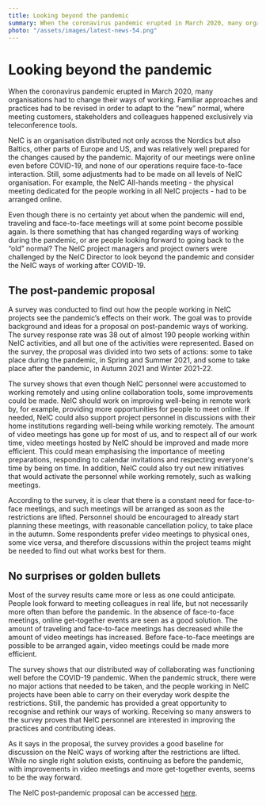 ```yaml
---
title: Looking beyond the pandemic
summary: When the coronavirus pandemic erupted in March 2020, many organisations - NeIC included - had to change their ways of working. The NeIC Director challenged NeIC project managers and project owners to look beyond the pandemic and consider the NeIC ways of working after COVID-19. 
photo: "/assets/images/latest-news-54.png"
---
```


Looking beyond the pandemic
===========================

When the coronavirus pandemic erupted in March 2020, many organisations had to change their ways of working. Familiar approaches and practices had to be revised in order to adapt to the “new” normal, where meeting customers, stakeholders and colleagues happened exclusively via teleconference tools. 

NeIC is an organisation distributed not only across the Nordics but also Baltics, other parts of Europe and US,  and was relatively well prepared for the changes caused by the pandemic. Majority of our meetings were online even before COVID-19, and none of our operations require face-to-face interaction. Still, some adjustments had to be made on all levels of NeIC organisation. For example, the NeIC All-hands meeting - the physical meeting dedicated for the people working in all NeIC projects - had to be arranged online.

Even though there is no certainty yet about when the pandemic will end, traveling and face-to-face meetings will at some point become possible again. Is there something that has changed regarding ways of working during the pandemic, or are people looking forward to going back to the “old” normal? The NeIC project managers and project owners were challenged by the NeIC Director to look beyond the pandemic and consider the NeIC ways of working after COVID-19. 

## The post-pandemic proposal

A survey was conducted to find out how the people working in NeIC projects see the pandemic’s effects on their work. The goal was to provide background and ideas for a proposal on post-pandemic ways of working. The survey response rate was 38 out of almost 190 people working within NeIC activities, and all but one of the activities were represented. Based on the survey, the proposal was divided into two sets of actions: some to take place during the pandemic, in Spring and Summer 2021, and some to take place after the pandemic, in Autumn 2021 and Winter 2021-22.

The survey shows that even though NeIC personnel were accustomed to working remotely and using online collaboration tools, some improvements could be made. NeIC should work on improving well-being in remote work by, for example, providing more opportunities for people to meet online. If needed, NeIC could also support project personnel in discussions with their home institutions regarding well-being while working remotely. The amount of video meetings has gone up for most of us, and to respect all of our work time, video meetings hosted by NeIC should be improved and made more efficient. This could mean emphasising the importance of meeting preparations, responding to calendar invitations and respecting everyone's time by being on time. In addition, NeIC could also try out new initiatives that would activate the personnel while working remotely, such as walking meetings.

According to the survey, it is clear that there is a constant need for face-to-face meetings, and such meetings will be arranged as soon as the restrictions are lifted. Personnel should be encouraged to already start planning these meetings, with reasonable cancellation policy, to take place in the autumn. Some respondents prefer video meetings to physical ones, some vice versa, and therefore discussions within the project teams might be needed to find out what works best for them. 

## No surprises or golden bullets

Most of the survey results came more or less as one could anticipate. People look forward to meeting colleagues in real life, but not necessarily more often than before the pandemic. In the absence of face-to-face meetings, online get-together events are seen as a good solution. The amount of traveling and face-to-face meetings has decreased while the amount of video meetings has increased. Before face-to-face meetings are possible to be arranged again, video meetings could be made more efficient. 

The survey shows that our distributed way of collaborating was functioning well before the COVID-19 pandemic. When the pandemic struck, there were no major actions that needed to be taken, and the people working in NeIC projects have been able to carry on their everyday work despite the restrictions. Still, the pandemic has provided a great opportunity to recognise and rethink our ways of working. Receiving so many answers to the survey proves that NeIC personnel are interested in improving the practices and contributing ideas.

As it says in the proposal, the survey provides a good baseline for discussion on the NeIC ways of working after the restrictions are lifted. While no single right solution exists, continuing as before the pandemic, with improvements in video meetings and more get-together events, seems to be the way forward.  

  
The NeIC post-pandemic proposal can be accessed [here](https://wiki.neic.no/w/ext/img_auth.php/0/07/2021-05-11-Proposal_for_post-covid_NeIC.pdf).